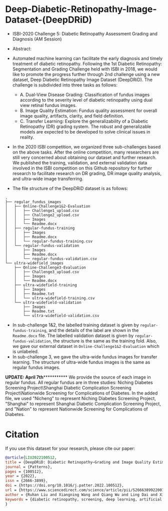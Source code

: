 # Deep-Diabetic-Retinopathy-Image-Dataset-(DeepDRiD)
* ISBI-2020 Challenge 5: Diabetic Retinopathy Assessment Grading and Diagnosis (AM Session)

* Abstract: 
* Automated machine learning can facilitate the early diagnosis and timely treatment of diabetic retinopathy. Following the 1st Diabetic Retinopathy: Segmentation and Grading Challenge held with ISBI in 2018, we would like to promote the progress further through 2nd challenge using a new dataset, Deep Diabetic Retinopathy Image Dataset (DeepDRiD). The challenge is subdivided into three tasks as follows:
    * A. Dual-View Disease Grading: Classification of fundus images according to the severity level of diabetic retinopathy using dual view retinal fundus images.
    * B. Image Quality Estimation: Fundus quality assessment for overall image quality, artifacts, clarity, and field definition.
    * C. Transfer Learning: Explore the generalizability of a Diabetic Retinopathy (DR) grading system. The robust and generalizable models are expected to be developed to solve clinical issues in reality.

* In the 2020 ISBI competition, we organized three sub-challenges based on the above tasks. After the online competition, many researchers are still very concerned about obtaining our dataset and further research. We published the training, validation, and external validation data involved in the ISBI competition on this Github repository for further research to facilitate research on DR grading, DR image quality analysis, and ultra-wide image transferring.
* The file structure of the DeepDRiD dataset is as follows:
```
.
├── regular_fundus_images
│   ├── Online-Challenge1&2-Evaluation
│   │   ├── Challenge1_upload.csv
│   │   ├── Challenge2_upload.csv
│   │   ├── Images
│   │   └── Readme.docx
│   ├── regular-fundus-training
│   │   ├── Images
│   │   ├── Readme.docx
│   │   └── regular-fundus-training.csv
│   └── regular-fundus-validation
│       ├── Images
│       ├── Readme.docx
│       └── regular-fundus-validation.csv
└── ultra-widefield_images
    ├── Online-Challenge3-Evaluation
    │   ├── Challenge3_upload.csv
    │   ├── Images
    │   └── Readme.docx
    ├── ultra-widefield-training
    │   ├── Images
    │   ├── Readme.txt
    │   └── ultra-widefield-training.csv
    └── ultra-widefield-validation
        ├── Images
        ├── Readme.txt
        └── ultra-widefield-validation.csv
```

* In sub-challenge 1&2, the labelled training dataset is given by `regular-fundus-training`, and the details of the label are shown in the `Readme.docx` file. The labelled validation dataset is given by `regular-fundus-validation`, the structure is the same as the training fold. Also, we gave our external dataset in `Online-Challenge1&2-Evaluation` which is unlabeled.
* In sub-challenge 3, we gave the ultra-wide fundus images for transfer learning. The structure of ultra-wide fundus images is the same as regular fundus images.


****************************UPDATE: April 7th***************************************
We provide the source of each image in regular fundus. All regular fundus are in three studies: Niching Diabetes Screening Project\Shanghai Diabetic Complication Screening Project\Nationwide Screening for Complications of Diabetes. In the added file, we used "Nicheng" to represent Niching Diabetes Screening Project, "Shanghai" to represent Shanghai Diabetic Complication Screening Project, and "Nation" to represent Nationwide Screening for Complications of Diabetes.

# Citation
If you use this dataset for your research, please cite our paper:
```bib
@article{LIU2022100512,
title = {DeepDRiD: Diabetic Retinopathy—Grading and Image Quality Estimation Challenge},
journal = {Patterns},
pages = {100512},
year = {2022},
issn = {2666-3899},
doi = {https://doi.org/10.1016/j.patter.2022.100512},
url = {https://www.sciencedirect.com/science/article/pii/S2666389922001040},
author = {Ruhan Liu and Xiangning Wang and Qiang Wu and Ling Dai and Xi Fang and Tao Yan and Jaemin Son and Shiqi Tang and Jiang Li and Zijian Gao and Adrian Galdran and J.M. Poorneshwaran and Hao Liu and Jie Wang and Yerui Chen and Prasanna Porwal and Gavin Siew {Wei Tan} and Xiaokang Yang and Chao Dai and Haitao Song and Mingang Chen and Huating Li and Weiping Jia and Dinggang Shen and Bin Sheng and Ping Zhang},
keywords = {diabetic retinopathy, screening, deep learning, artificial intelligence, challenge, retinal image, image quality analysis, ultra-widefield, fundus image},
}
```

